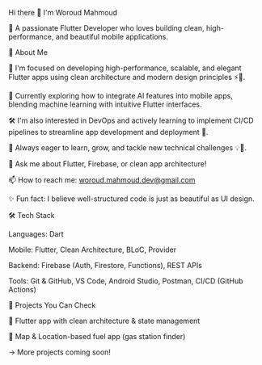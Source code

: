 Hi there 👋 I'm Woroud Mahmoud

🌟 A passionate Flutter Developer who loves building clean, high-performance, and beautiful mobile applications.

💼 About Me

🔭 I'm focused on developing high-performance, scalable, and elegant Flutter apps using clean architecture and modern design principles ⚡📱.

🤖 Currently exploring how to integrate AI features into mobile apps, blending machine learning with intuitive Flutter interfaces.

🛠️ I'm also interested in DevOps and actively learning to implement CI/CD pipelines to streamline app development and deployment 🚀.

🌱 Always eager to learn, grow, and tackle new technical challenges 💡🤝.

💬 Ask me about Flutter, Firebase, or clean app architecture!

📫 How to reach me: woroud.mahmoud.dev@gmail.com

✨ Fun fact: I believe well-structured code is just as beautiful as UI design.

🛠️ Tech Stack

Languages: Dart

Mobile: Flutter, Clean Architecture, BLoC, Provider

Backend: Firebase (Auth, Firestore, Functions), REST APIs

Tools: Git & GitHub, VS Code, Android Studio, Postman, CI/CD (GitHub Actions)

📌 Projects You Can Check

🚀 Flutter app with clean architecture & state management

📍 Map & Location-based fuel app (gas station finder)

→ More projects coming soon!


